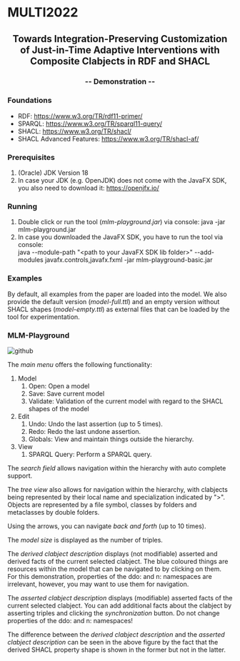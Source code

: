 # MULTI2022

<h2 align="center">Towards Integration-Preserving Customization of Just-in-Time Adaptive Interventions with Composite Clabjects in RDF and SHACL</h2>
<h3 align="center">-- Demonstration --</h3>
  
### Foundations

* RDF: https://www.w3.org/TR/rdf11-primer/
* SPARQL: https://www.w3.org/TR/sparql11-query/
* SHACL: https://www.w3.org/TR/shacl/
* SHACL Advanced Features: https://www.w3.org/TR/shacl-af/

### Prerequisites

1. (Oracle) JDK Version 18
2. In case your JDK (e.g. OpenJDK) does not come with the JavaFX SDK, you also need to download it: https://openjfx.io/

### Running

1. Double click or run the tool (<em>mlm-playground.jar</em>) via console: java -jar mlm-playground.jar
2. In case you downloaded the JavaFX SDK, you have to run the tool via console:<br/>
java --module-path "\<path to your JavaFX SDK lib folder\>" --add-modules javafx.controls,javafx.fxml -jar mlm-playground-basic.jar

### Examples

By default, all examples from the paper are loaded into the model. We also provide the default version (<em>model-full.ttl</em>) and an empty version without SHACL shapes (<em>model-empty.ttl</em>) as external files that can be loaded by the tool for experimentation.

### MLM-Playground

![github](https://user-images.githubusercontent.com/26625992/179472082-fd3b9168-412c-472c-816e-e109501ffda8.jpg)

The <em>main menu</em> offers the following functionality:
1. Model
    1. Open: Open a model
    2. Save: Save current model
    3. Validate: Validation of the current model with regard to the SHACL shapes of the model
2. Edit
    1. Undo: Undo the last assertion (up to 5 times).
    2. Redo: Redo the last undone assertion.
    3. Globals: View and maintain things outside the hierarchy.
4. View
    1. SPARQL Query: Perform a SPARQL query.

The <em>search field</em> allows navigation within the hierarchy with auto complete support.

The <em>tree view</em> also allows for navigation within the hierarchy, with clabjects being represented by their local name and specialization indicated by ">". Objects are represented by a file symbol, classes by folders and metaclasses by double folders.

Using the arrows, you can navigate <em>back and forth</em> (up to 10 times).

The <em>model size</em> is displayed as the number of triples.

The <em>derived clabject description</em> displays (not modifiable) asserted and derived facts of the current selected clabject. The blue coloured things are resources within the model that can be navigated to by clicking on them. For this demonstration, properties of the ddo: and n: namespaces are irrelevant, however, you may want to use them for navigation.

The <em>asserted clabject description</em> displays (modifiable) asserted facts of the current selected clabject. You can add additional facts about the clabject by asserting triples and clicking the <em>synchronization</em> button. Do not change properties of the ddo: and n: namespaces!

The difference between the <em>derived clabject description</em> and the <em>asserted clabject description</em> can be seen in the above figure by the fact that the derived SHACL property shape is shown in the former but not in the latter.
